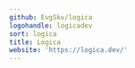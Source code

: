 ```yaml
---
github: EvgSkv/logica
logohandle: logicadev
sort: logica
title: Logica
website: 'https://logica.dev/'
---
```

